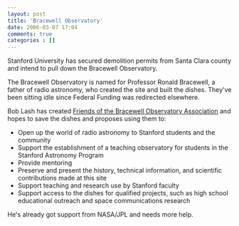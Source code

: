 ```yaml
---
layout: post
title: 'Bracewell Observatory'
date: 2006-03-07 17:04
comments: true
categories : []
---  
```


Stanford University has secured demolition permits from Santa Clara county and intend to pull down the Bracewell Observatory.

The Bracewell Observatory is named for Professor Ronald Bracewell, a father of radio astronomy, who created the site and built the dishes. They've been sitting idle since Federal Funding was redirected elsewhere.

Bob Lash has created <a href="http://www.bambi.net/stanford_dishes/rescue.html">Friends of the Bracewell Observatory Association</a> and hopes to save the dishes and proposes using them to:
<ul>
	<li>Open up the world of radio astronomy to Stanford students and the community</li>
	<li>Support the establishment of a teaching observatory for students in the Stanford Astronomy Program</li>
	<li>Provide mentoring</li>
	<li>Preserve and present the history, technical information, and scientific contributions made at this site</li>
	<li>Support teaching and research use by Stanford faculty</li>
	<li>Support access to the dishes for qualified projects, such as high school educational outreach and space communications research</li>
</ul>

He's already got support from NASA/JPL and needs more help.


